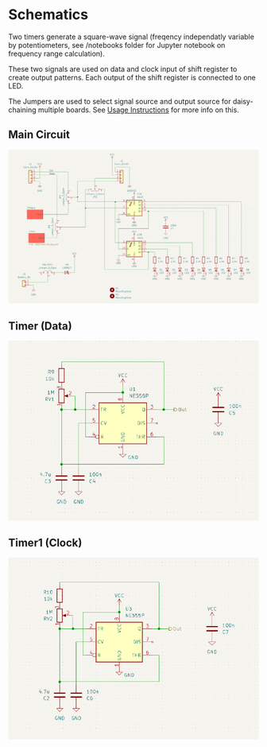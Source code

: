 # Schematics

Two timers generate a square-wave signal (freqency independatly variable by potentiometers, see /notebooks folder for Jupyter notebook on frequency range calculation).

These two signals are used on data and clock input of shift register to create output patterns. Each output of the shift register is connected to one LED.

The Jumpers are used to select signal source and output source for daisy-chaining multiple boards. See [Usage Instructions](/documentation/Usage%20Instructions.md) for more info on this.

## Main Circuit
![](/documentation/schematics/root_schematics.png)

## Timer (Data)
![](/documentation/schematics/timer.png)

## Timer1 (Clock)
![](/documentation/schematics/timer1.png)
